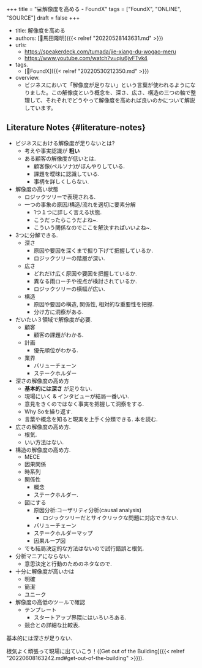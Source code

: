 +++
title = "💻解像度を高める - FoundX"
tags = ["FoundX", "ONLINE", "SOURCE"]
draft = false
+++

-   title: 解像度を高める
-   authors: [👨馬田隆明]({{< relref "20220528143631.md" >}})
-   urls:
    -   <https://speakerdeck.com/tumada/jie-xiang-du-wogao-meru>
    -   <https://www.youtube.com/watch?v=qiu6jvFTvk4>
-   tags.
    -   [📝FoundX]({{< relref "20220530212350.md" >}})
-   overview.
    -   ビジネスにおいて「解像度が足りない」という言葉が使われるようになりました。この解像度という概念を、深さ、広さ、構造の三つの軸で整理して、それぞれでどうやって解像度を高めれば良いのかについて解説しています。


## Literature Notes {#literature-notes}

-   ビジネスにおける解像度が足りないとは?
    -   考えや事実認識が **粗い**
    -   ある顧客の解像度が低いとは.
        -   顧客像(ペルソナ)がぼんやりしている.
        -   課題を曖昧に認識している.
        -   事柄を詳しくしらない.
-   解像度の高い状態
    -   ロジックツリーで表現される.
    -   一つの事象の原因/構造/流れを適切に要素分解
        -   1つ１つに詳しく言える状態.
        -   こうだったらこうだよね~.
        -   こういう関係なのでここを解決すればいいよね~.
-   3つに分解できる.
    -   深さ
        -   原因や要因を深くまで掘り下げて把握しているか.
        -   ロジックツリーの階層が深い.
    -   広さ
        -   どれだけ広く原因や要因を把握しているか.
        -   異なる雨ローチや視点が検討されているか.
        -   ロジックツリーの横幅が広い.
    -   構造
        -   原因や要因の構造, 関係性, 相対的な重要性を把握.
        -   分け方に洞察がある.
-   だいたい３領域で解像度が必要.
    -   顧客
        -   顧客の課題がわかる.
    -   計画
        -   優先順位がわかる.
    -   業界
        -   バリューチェーン
        -   ステークホルダー
-   深さの解像度の高め方
    -   **基本的には深さ** が足りない.
    -   現場にいく & インタビューが結局一番いい.
    -   意見をきくのではなく事実を把握して洞察をする.
    -   Why Soを繰り返す.
    -   言葉や概念を知ると現実を上手く分類できる. 本を読む.
-   広さの解像度の高め方.
    -   根気.
    -   いい方法はない.
-   構造の解像度の高め方.
    -   MECE
    -   因果関係
    -   時系列
    -   関係性
        -   概念
        -   ステークホルダー.
    -   図にする
        -   原因分析:コーザリティ分析(causal analysis)
            -   ロジックツリーだとサイクリックな問題に対応できない.
        -   バリューチェーン
        -   ステークホルダーマップ
        -   因果ループ図
    -   でも結局決定的な方法はないので試行錯誤と根気.
-   分析マニアにならない.
    -   意思決定と行動のためのネタなので.
-   十分に解像度が高いかは
    -   明確
    -   簡潔
    -   ユニーク
-   解像度の高低のツールで確認
    -   テンプレート
        -   スタートアップ界隈にはいろいろある.
    -   競合との詳細な比較表.

基本的には深さが足りない.

根気よく頑張って現場に出ていこう！([Get out of the Building]({{< relref "20220608163242.md#get-out-of-the-building" >}})).
